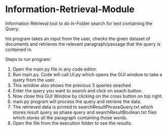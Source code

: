 # Information-Retrieval-Module
Information Retrieval tool to do In-Folder search for text containing the Query.

his program takes an input from the user, checks the given dataset of documents and retrieves the relevant paragraph/passage that the query is contained in. 

Steps to run program:
1. Open the main.py file in any code editor.
2. Run main.py. Code will call UI.py which opens the GUI window to take a query from the user.
3. This window also shows the previous 3 queries seached
4. Enter the query you want to search and click on seach button.
5. Now close this GUI Window by clicking on the cross button on top right.
5. main.py program will process the query and retrieve the data.
6. The retrieved data is printed to searchResultPhraseQuery.txt which stores result query as phase query and searchResultBoolean.txt files which stores all the paragraph containing those words.
7. Open the file from the execution folder to see the results.
